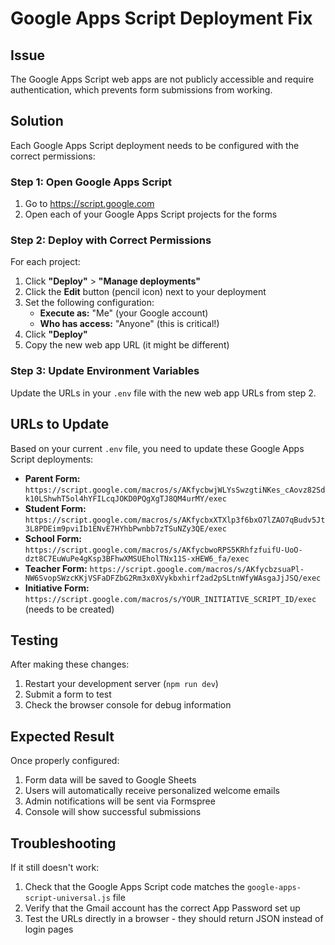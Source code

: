 # Google Apps Script Deployment Fix

## Issue
The Google Apps Script web apps are not publicly accessible and require authentication, which prevents form submissions from working.

## Solution
Each Google Apps Script deployment needs to be configured with the correct permissions:

### Step 1: Open Google Apps Script
1. Go to https://script.google.com
2. Open each of your Google Apps Script projects for the forms

### Step 2: Deploy with Correct Permissions
For each project:

1. Click **"Deploy"** > **"Manage deployments"**
2. Click the **Edit** button (pencil icon) next to your deployment
3. Set the following configuration:
   - **Execute as:** "Me" (your Google account)
   - **Who has access:** "Anyone" (this is critical!)
4. Click **"Deploy"**
5. Copy the new web app URL (it might be different)

### Step 3: Update Environment Variables
Update the URLs in your `.env` file with the new web app URLs from step 2.

## URLs to Update
Based on your current `.env` file, you need to update these Google Apps Script deployments:

- **Parent Form:** `https://script.google.com/macros/s/AKfycbwjWLYsSwzgtiNKes_cAovz82Sdk10LShwhT5ol4hYFILcqJOKD0PQgXgTJ8QM4urMY/exec`
- **Student Form:** `https://script.google.com/macros/s/AKfycbxXTXlp3f6bxO7lZAO7qBudv5Jt3L8PDEim9pviIb1ENvE7HYhbPwnbb7zTSuNZy3QE/exec`
- **School Form:** `https://script.google.com/macros/s/AKfycbwoRPS5KRhfzfuifU-UoO-dzt8C7EuWuPe4gKsp3BFhwXMSUEholTNx11S-xHEW6_fa/exec`
- **Teacher Form:** `https://script.google.com/macros/s/AKfycbzsuaPl-NW6SvopSWzcKKjVSFaDFZbG2Rm3x0XVykbxhirf2ad2pSLtnWfyWAsgaJjJSQ/exec`
- **Initiative Form:** `https://script.google.com/macros/s/YOUR_INITIATIVE_SCRIPT_ID/exec` (needs to be created)

## Testing
After making these changes:
1. Restart your development server (`npm run dev`)
2. Submit a form to test
3. Check the browser console for debug information

## Expected Result
Once properly configured:
1. Form data will be saved to Google Sheets
2. Users will automatically receive personalized welcome emails
3. Admin notifications will be sent via Formspree
4. Console will show successful submissions

## Troubleshooting
If it still doesn't work:
1. Check that the Google Apps Script code matches the `google-apps-script-universal.js` file
2. Verify that the Gmail account has the correct App Password set up
3. Test the URLs directly in a browser - they should return JSON instead of login pages
